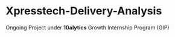 # Xpresstech-Delivery-Analysis

Ongoing Project under __10alytics__ Growth Internship Program (GIP)
